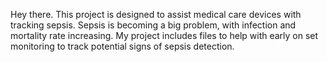 Hey there. 
This project is designed to assist medical care devices with tracking sepsis.
Sepsis is becoming a big problem, with infection and mortality rate increasing.
My project includes files to help with early on set monitoring to track potential signs of sepsis detection.
